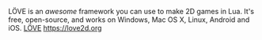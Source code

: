  LÖVE is an *awesome* framework you can use to make 2D games in Lua. It's free, open-source, and works on Windows, Mac OS X, Linux, Android and iOS.
 [ LÖVE]( https://love2d.org) 
 https://love2d.org
